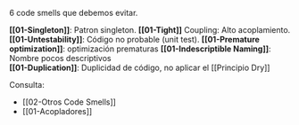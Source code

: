 6 code smells que debemos evitar.

**[[01-Singleton]]**: Patron singleton.
**[[01-Tight]]** Coupling: Alto acoplamiento.
**[[01-Untestability]]**: Código no probable (unit test).
**[[01-Premature optimization]]**: optimización prematuras
**[[01-Indescriptible Naming]]**: Nombre pocos descriptivos  
**[[01-Duplication]]**: Duplicidad de código, no aplicar el [[Principio Dry]]

Consulta:
* [[02-Otros Code Smells]]
* [[01-Acopladores]]

